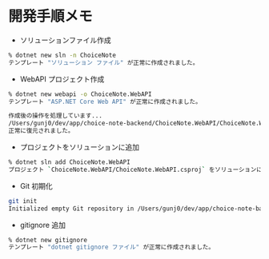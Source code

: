 # 開発手順メモ

- ソリューションファイル作成

```zsh
% dotnet new sln -n ChoiceNote
テンプレート "ソリューション ファイル" が正常に作成されました。
```

- WebAPI プロジェクト作成

```zsh
% dotnet new webapi -o ChoiceNote.WebAPI
テンプレート "ASP.NET Core Web API" が正常に作成されました。

作成後の操作を処理しています...
/Users/gunj0/dev/app/choice-note-backend/ChoiceNote.WebAPI/ChoiceNote.WebAPI.csproj を復元しています:
正常に復元されました。
```

- プロジェクトをソリューションに追加

```zsh
% dotnet sln add ChoiceNote.WebAPI
プロジェクト `ChoiceNote.WebAPI/ChoiceNote.WebAPI.csproj` をソリューションに追加しました。
```

- Git 初期化

```zsh
git init
Initialized empty Git repository in /Users/gunj0/dev/app/choice-note-backend/.git/
```

- gitignore 追加

```zsh
% dotnet new gitignore
テンプレート "dotnet gitignore ファイル" が正常に作成されました。
```

